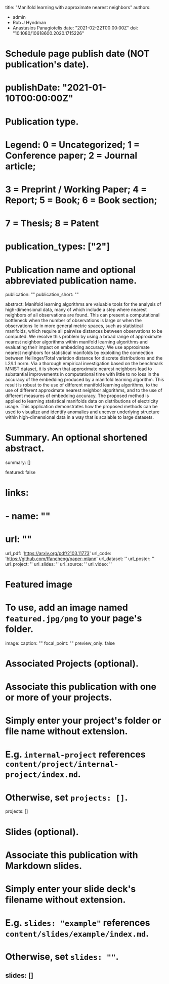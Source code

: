 title: "Manifold learning with approximate nearest neighbors"
authors:
- admin
- Rob J Hyndman
- Anastasios Panagiotelis
date: "2021-02-22T00:00:00Z"
doi: "10.1080/10618600.2020.1715226"

# Schedule page publish date (NOT publication's date).
# publishDate: "2021-01-10T00:00:00Z"

# Publication type.
# Legend: 0 = Uncategorized; 1 = Conference paper; 2 = Journal article;
# 3 = Preprint / Working Paper; 4 = Report; 5 = Book; 6 = Book section;
# 7 = Thesis; 8 = Patent
# publication_types: ["2"]

# Publication name and optional abbreviated publication name.
publication: ""
publication_short: ""

abstract: Manifold learning algorithms are valuable tools for the analysis of high-dimensional data, many of which include a step where nearest neighbors of all observations are found. This can present a computational bottleneck when the number of observations is large or when the observations lie in more general metric spaces, such as statistical manifolds, which require all pairwise distances between observations to be computed. We resolve this problem by using a broad range of approximate nearest neighbor algorithms within manifold learning algorithms and evaluating their impact on embedding accuracy. We use approximate nearest neighbors for statistical manifolds by exploiting the connection between Hellinger/Total variation distance for discrete distributions and the L2/L1 norm. Via a thorough empirical investigation based on the benchmark MNIST dataset, it is shown that approximate nearest neighbors lead to substantial improvements in computational time with little to no loss in the accuracy of the embedding produced by a manifold learning algorithm. This result is robust to the use of different manifold learning algorithms, to the use of different approximate nearest neighbor algorithms, and to the use of different measures of embedding accuracy. The proposed method is applied to learning statistical manifolds data on distributions of electricity usage. This application demonstrates how the proposed methods can be used to visualize and identify anomalies and uncover underlying structure within high-dimensional data in a way that is scalable to large datasets.

# Summary. An optional shortened abstract.
summary: []

featured: false

# links:
# - name: ""
#   url: ""
url_pdf: 'https://arxiv.org/pdf/2103.11773'
url_code: 'https://github.com/ffancheng/paper-mlann'
url_dataset: ''
url_poster: ''
url_project: ''
url_slides: ''
url_source: ''
url_video: ''

# Featured image
# To use, add an image named `featured.jpg/png` to your page's folder. 
image:
  caption: ""
  focal_point: ""
  preview_only: false

# Associated Projects (optional).
#   Associate this publication with one or more of your projects.
#   Simply enter your project's folder or file name without extension.
#   E.g. `internal-project` references `content/project/internal-project/index.md`.
#   Otherwise, set `projects: []`.
projects: []

# Slides (optional).
#   Associate this publication with Markdown slides.
#   Simply enter your slide deck's filename without extension.
#   E.g. `slides: "example"` references `content/slides/example/index.md`.
#   Otherwise, set `slides: ""`.
slides: []
---
